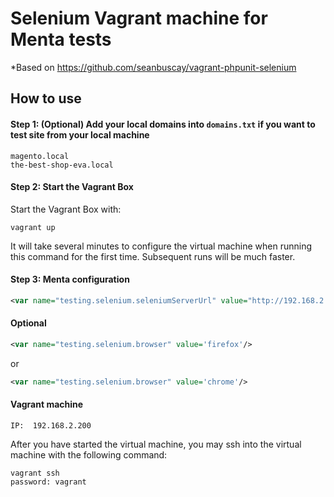 Selenium Vagrant machine for Menta tests
=========================
*Based on https://github.com/seanbuscay/vagrant-phpunit-selenium

## How to use

#### Step 1: (Optional) Add your local domains into ```domains.txt``` if you want to test site from your local machine

```
magento.local
the-best-shop-eva.local
```
#### Step 2: Start the Vagrant Box

Start the Vagrant Box with:

```
vagrant up
```

It will take several minutes to configure the virtual machine when running this command for the first time. Subsequent runs will be much faster.  

#### Step 3: Menta configuration

```xml
<var name="testing.selenium.seleniumServerUrl" value="http://192.168.2.200:4444/wd/hub"/>
```
#### Optional

```xml
<var name="testing.selenium.browser" value='firefox'/>
```

or

```xml
<var name="testing.selenium.browser" value='chrome'/>
```

#### Vagrant machine


```IP:  192.168.2.200```

After you have started the virtual machine, you may ssh into the virtual machine with the following command:

```
vagrant ssh
password: vagrant
```




